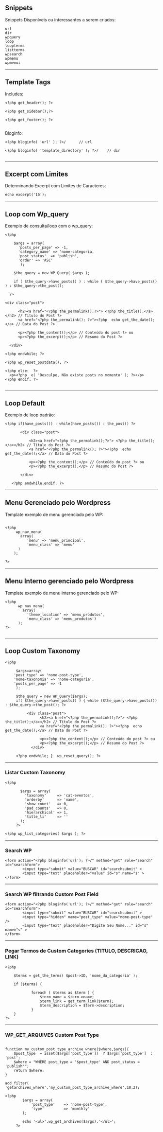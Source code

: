 ## Snippets

Snippets Disponíveis ou interessantes a serem criados:

```
url
dir
wpquery
loop
loopterms
listterms
wpsearch
wpmenu
wpmenui

```

---

## Template Tags

Includes:

```
<?php get_header(); ?>

<?php get_sidebar();?>

<?php get_footer(); ?>


```

Bloginfo:

```
<?php bloginfo( 'url' ); ?>/      // url

<?php bloginfo( 'template_directory' ); ?>/    // dir


```

---

## Excerpt com Limites

Determinando Excerpt com Limites de Caracteres:

```
echo excerpt('16');

```

---

## Loop com Wp_query

Exemplo de consulta/loop com o wp_query:

```
<?php

    $args = array(
      'posts_per_page' => -1,
      'category_name' => 'nome-categoria,
      'post_status'  => 'publish',
      'order' => 'ASC'
       );

    $the_query = new WP_Query( $args );

    if ( $the_query->have_posts() ) : while ( $the_query->have_posts() ) : $the_query->the_post();

  ?>

<div class="post">

      <h2><a href="<?php the_permalink();?>"> <?php the_title();</a></h2> // Título do Post ?>
      <a href="<?php the_permalink(); ?>"><?php  echo get_the_date();</a> // Data do Post ?>

      <p><?php the_content();</p> // Conteúdo do post ?> ou
      <p><?php the_excerpt();</p> // Resumo do Post ?>

  </div>

<?php endwhile; ?>

<?php wp_reset_postdata(); ?>

<?php else:  ?>
  <p><?php _e( 'Desculpe, Não existe posts no momento' ); ?></p>
<?php endif; ?>


```

---

## Loop Default

Exemplo de loop padrão:

```
<?php if(have_posts()) : while(have_posts()) : the_post() ?>

       <div class="post">

           <h2><a href="<?php the_permalink();?>"> <?php the_title();</a></h2> // Título do Post ?>
           <a href="<?php the_permalink(); ?>"><?php  echo get_the_date();</a> // Data do Post ?>

           <p><?php the_content();</p> // Conteúdo do post ?> ou
           <p><?php the_excerpt();</p> // Resumo do Post ?>

       </div>

   <?php endwhile;endif; ?>

```

---

## Menu Gerenciado pelo Wordpress

Template exemplo de menu gerenciado pelo WP:

```

<?php
     wp_nav_menu(
       array(
          'menu' => 'menu_principal',
          'menu_class' => 'menu'
      )
    );

?>

```

---

## Menu Interno gerenciado pelo Wordpress

Template exemplo de menu interno gerenciado pelo WP:

```
<?php
      wp_nav_menu(
        array(
          'theme_location' => 'menu_produtos',
          'menu_class' => 'menu_produtos')
      );
?>


```

---

## Loop Custom Taxonomy

```
<?php

     $args=array(
    'post_type' => 'nome-post-type',
    'nome-taxonomia' => 'nome-categoria',
    'posts_per_page' => -1
     );

     $the_query = new WP_Query($args);
     if( $the_query->have_posts() ) { while ($the_query->have_posts()) : $the_query->the_post(); ?>

          <div class="post">
                <h2><a href="<?php the_permalink();?>"> <?php the_title();</a></h2> // Título do Post ?>
                <a href="<?php the_permalink(); ?>"><?php  echo get_the_date();</a> // Data do Post ?>

                <p><?php the_content();</p> // Conteúdo do post ?> ou
                <p><?php the_excerpt();</p> // Resumo do Post ?>
            </div>

     <?php endwhile; }  wp_reset_query(); ?>

```
---

### Listar Custom Taxonomy

```
<?php

       $args = array(
         'taxonomy'     => 'cat-eventos',
         'orderby'      => 'name',
         'show_count'   => 0,
         'pad_counts'   => 0,
         'hierarchical' => 1,
         'title_li'     => ''
       );
     ?>

<?php wp_list_categories( $args ); ?>

```

---

### Search WP

```
<form action="<?php bloginfo('url'); ?>/" method="get" role="search" id="searchform">
        <input type="submit" value="BUSCAR" id="searchsubmit" >
        <input type="text" placeholder="value" id="s" name="s" >
</form>

```

---

### Search WP filtrando Custom Post Field

```
<form action="<?php bloginfo('url'); ?>/" method="get" role="search" id="searchform">
        <input type="submit" value="BUSCAR" id="searchsubmit" >
        <input type="hidden" name="post_type" value="nome-post-type" />
        <input type="text" placeholder="Digite Seu Nome..." id="s" name="s" >
</form>

```

---

###  Pegar Termos de Custom Categories (TITULO, DESCRICAO, LINK)

```
<?php

    $terms = get_the_terms( $post->ID, 'nome_da_categoria' );

    if ($terms) {

            foreach ( $terms as $term ) {
                $term_name = $term->name;
                $term_link = get_term_link($term);
                $term_description = $term->description;
            }
    }             
?>

```
---

###  WP_GET_ARQUIVES Custom Post Type

```

function my_custom_post_type_archive_where($where,$args){  
    $post_type  = isset($args['post_type'])  ? $args['post_type']  : 'post';  
    $where = "WHERE post_type = '$post_type' AND post_status = 'publish'";
    return $where;  
}

add_filter( 'getarchives_where','my_custom_post_type_archive_where',10,2);

<?php
        $args = array(
            'post_type'    => 'nome-post-type',
            'type'         => 'monthly'
        );

        echo '<ul>'.wp_get_archives($args).'</ul>';
     ?>


```
